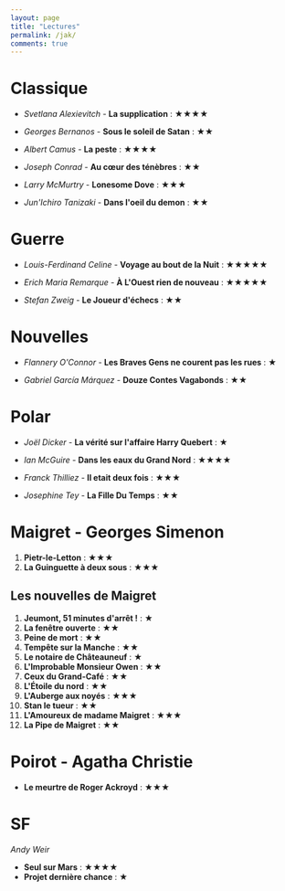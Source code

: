 ```yaml
---
layout: page
title: "Lectures"
permalink: /jak/
comments: true
---
```


# Classique

* *Svetlana Alexievitch* - **La supplication** : ★★★★

* *Georges Bernanos* - **Sous le soleil de Satan** : ★★

* *Albert Camus* - **La peste** : ★★★★

* *Joseph Conrad* - **Au cœur des ténèbres** : ★★

* *Larry McMurtry* - **Lonesome Dove** : ★★★

* *Jun'Ichiro Tanizaki* - **Dans l'oeil du demon** : ★★


# Guerre

* *Louis-Ferdinand Celine* - **Voyage au bout de la Nuit** : ★★★★★

* *Erich Maria Remarque* - **À L'Ouest rien de nouveau** : ★★★★★

* *Stefan Zweig* - **Le Joueur d'échecs** : ★★

# Nouvelles

* *Flannery O'Connor* - **Les Braves Gens ne courent pas les rues** : ★

* *Gabriel García Márquez* - **Douze Contes Vagabonds** : ★★

# Polar

* *Joël Dicker* - **La vérité sur l'affaire Harry Quebert** : ★

* *Ian McGuire* - **Dans les eaux du Grand Nord** : ★★★★

* *Franck Thilliez* - **Il etait deux fois** : ★★★

* *Josephine Tey* - **La Fille Du Temps** : ★★

# Maigret - Georges Simenon

1. **Pietr-le-Letton** : ★★★
11. **La Guinguette à deux sous** : ★★★

## Les nouvelles de Maigret

1. **Jeumont, 51 minutes d'arrêt !** : ★
3. **La fenêtre ouverte** : ★★
4. **Peine de mort** : ★★
10. **Tempête sur la Manche** : ★★
11. **Le notaire de Châteauneuf** : ★
12. **L'Improbable Monsieur Owen** : ★★ 
13. **Ceux du Grand-Café** : ★★ 
14. **L'Étoile du nord** : ★★
15. **L'Auberge aux noyés** : ★★★ 
16. **Stan le tueur** : ★★ 
18. **L'Amoureux de madame Maigret** : ★★★
21. **La Pipe de Maigret** : ★★ 

# Poirot - Agatha Christie

* **Le meurtre de Roger Ackroyd** : ★★★

# SF

*Andy Weir*
* **Seul sur Mars** : ★★★★
* **Projet dernière chance** : ★
